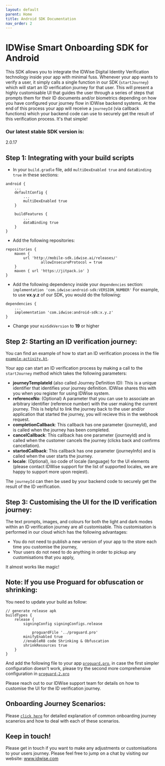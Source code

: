 ```yaml
---
layout: default
parent: Home
title: Android SDK Documentation 
nav_order: 2
---
```

# IDWise Smart Onboarding SDK for Android
This SDK allows you to integrate the IDWise Digital Identity Verification technology inside your app with minimal fuss. Whenever your app wants to verify a user, it simply calls a single function in our SDK (`startJourney`) which will start an ID verification journey for that user. This will present a highly customisable UI that guides the user through a series of steps that prompts them for their ID documents and/or biometrics depending on how you have configured your journey flow in IDWise backend systems. At the end of this process your app will receive a `journeyId` (via callback functions) which your backend code can use to securely get the result of this verification process. It's that simple!

### Our latest stable SDK version is:
2.0.17

## Step 1: Integrating with your build scripts
- In your `build.gradle` file, add `multiDexEnabled true` and `dataBinding true` in these sections:
```
android {
	...
	defaultConfig {
		...
		multiDexEnabled true
	}

	buildFeatures {
		...
		dataBinding true
	}
}
```
- Add the following repositories:
```
repositories {
	maven { 
		url 'http://mobile-sdk.idwise.ai/releases/' 
            	allowInsecureProtocol = true
	}
	maven { url 'https://jitpack.io' }
}
```
- Add the following dependency inside your `dependencies` section: `implementation 'com.idwise:android-sdk:VERSION_NUMBER'`
  For example, to use **vx.y.z** of our SDK, you would do the following:
```
dependencies {
	...
	implementation 'com.idwise:android-sdk:x.y.z'
}
```
- Change your `minSdkVersion` to **19** or higher

## Step 2: Starting an ID verification journey:
You can find an example of how to start an ID verification process in the file [`example-activity.kt`](https://github.com/idwise/idwise-android-sdk-documentation/blob/main/example-activity.kt).

Your app can start an ID verification process by making a call to the `startJourney` method which takes the following parameters:

* **journeyTemplateId** (also called Journey Definition ID): This is a unique identifier that identifies your journey definition. IDWise shares this with you when you register for using IDWise system.
* **referenceNo**: (Optional) A parameter that you can use to associate an arbitrary identifier (reference number) with the user making the current journey. This is helpful to link the journey back to the user and/or application that started the journey, you will recieve this in the webhook request.
* **completionCallback**: This callback has one parameter (journeyId), and is called when the journey has been completed.
* **cancelCallback**: This callback has one parameter (journeyId) and is called when the customer cancels the journey (clicks back and confirms cancellation).
* **startedCallback**: This callback has one parameter (journeyInfo) and is called when the user starts the journey.
* **locale**: (Optional), iso code of locale (language) for the UI elements (please contact IDWise support for the list of supported locales, we are happy to support more upon reqiest).

The `journeyId` can then be used by your backend code to securely get the result of the ID verification.

## Step 3: Customising the UI for the ID verification journey:

The text prompts, images, and colours for both the light and dark modes within an ID verification journey are all customisable. This customisation is performed in our cloud which has the following advantages:

* You do not need to publish a new version of your app to the store each time you customise the journey,
* Your users do not need to do anything in order to pickup any customisations that you apply,

It almost works like magic!

## Note: If you use Proguard for obfuscation or shrinking:
You need to update your build as follow:

	// generate release apk
	buildTypes {
		release {
			signingConfig signingConfigs.release

				proguardFile '../proguard.pro'
			minifyEnabled true
			//enableR8 code Shrinking & Obfuscation
			shrinkResources true
		}
	}

And add the following file to your app [`proguard.pro`](https://github.com/idwise/idwise-android-sdk-documentation/blob/main/proguard.pro), in case the first simpler configuration doesn't work, please try the second more comprehensive configuration in [`proguard-2.pro`](https://github.com/idwise/idwise-android-sdk-documentation/blob/main/proguard-2.pro)

Please reach out to our IDWise support team for details on how to customise the UI for the ID verification journey.

## Onboarding Journey Scenarios:
Please [`click here`](https://github.com/idwise/idwise-android-sdk-documentation/blob/main/onboarding-journey-scenarios.md) for detailed explanation of common onboarding journey scanerios and how to deal with each of these scenarios.



## Keep in touch!
Please get in touch if you want to make any adjustments or customisations to your users journey.
Please feel free to jump on a chat by visiting our website: www.idwise.com
